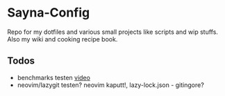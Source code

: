 # Sayna-Config
Repo for my dotfiles and various small projects like scripts and wip stuffs.\
Also my wiki and cooking recipe book.

## Todos
- benchmarks testen [video](https://youtu.be/y9tS_qHX5sE?si=DJxWwku_dGwR4ek6)
- neovim/lazygit testen? neovim kaputt!, lazy-lock.json - gitingore?
